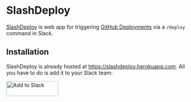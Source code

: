 # SlashDeploy

[SlashDeploy](https://slashdeploy.herokuapp.com) is web app for triggering [GitHub Deployments](https://developer.github.com/v3/repos/deployments/) via a `/deploy` command in Slack.

## Installation

SlashDeploy is already hosted at https://slashdeploy.herokuapp.com. All you have to do is add it to your Slack team:

<a href="https://slack.com/oauth/authorize?scope=commands&client_id=2180283999.15740165841"><img alt="Add to Slack" height="40" width="139" src="https://platform.slack-edge.com/img/add_to_slack.png" srcset="https://platform.slack-edge.com/img/add_to_slack.png 1x, https://platform.slack-edge.com/img/add_to_slack@2x.png 2x"></a>
